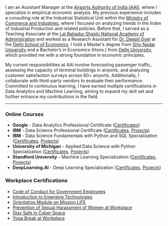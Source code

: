 I am an Assistant Manager at the <a href="https://www.aai.aero/"> Airports Authority of India (AAI)</a>, where I specialize in empirical economic analysis. My previous experience includes a consulting role at the Industrial Statistical Unit within the <a href="https://www.commerce.gov.in/"> Ministry of Commerce and Industries</a>, where I focused on analyzing trends in the Index of Industrial Production and related policies. Before that, I served as a Teaching Associate at the <a href="https://www.lbsnaa.gov.in/"> Lal Bahadur Shastri National Academy of Administration</a> and worked as a Research Assistant for <a href="https://sites.google.com/view/deepti-goel/home"> Dr. Deepti Goel</a> at the <a href="http://econdse.org/"> Delhi School of Economics</a>. I hold a Master’s degree from  <a href="https://snu.edu.in/"> Shiv Nadar University</a>  and a Bachelor’s in Economics (Hons.) from <a href="https://www.du.ac.in/"> Delhi University</a>, which provided me with a strong foundation in economic principles. 

My current responsibilities at AAI involve forecasting passenger traffic, assessing the capacity of terminal buildings in airports, and analyzing customer satisfaction surveys across 60+ airports. Additionally, I collaborate with third-party vendors to evaluate their performance. Committed to continuous learning, I have earned multiple certifications in Data Analytics and Machine Learning, aiming to expand my skill set and further enhance my contributions in the field.

---

### Online Courses
- <b>Google</b> - Data Analytics Professional Certificate (<a href="https://dutta-tanushree.github.io/pages/courses">Certificates</a>)
- <b>IBM</b> - Data Science Professional Certificate (<a href="https://dutta-tanushree.github.io/pages/courses">Certificates</a>, <a href="https://github.com/dutta-tanushree/IBM-Data-Science-Professional-Certificate">Projects</a>)
- <b>IBM</b> - Data Science Fundamentals with Python and SQL Specialization (<a href="https://dutta-tanushree.github.io/pages/courses">Certificates</a>, <a href="https://github.com/dutta-tanushree/IBM-Data-Science-Professional-Certificate">Projects</a>)
- <b>University of Michigan</b> - Applied Data Science with Python Specialization (<a href="https://dutta-tanushree.github.io/pages/courses">Certificates</a>, <a href="https://github.com/dutta-tanushree/Applied-Data-Science-with-Python-Specialization">Projects</a>)
- <b>Standford University</b> - Machine Learning Specialization (<a href="https://dutta-tanushree.github.io/pages/courses">Certificates</a>, <a href="https://github.com/dutta-tanushree/Machine-Learning-Specialization">Projects</a>)
- <b>DeepLearning.AI</b> - Deep Learning Specialization (<a href="https://dutta-tanushree.github.io/pages/courses">Certificates</a>, <a href="https://github.com/dutta-tanushree/Deep-Learning-Specialization">Projects</a>)


### Workplace Certifications
- <a href="https://drive.google.com/file/d/1zxTJqpxQg5-Yn3sDg0UQvS7gYPeFOD1K/view?usp=sharing">Code of Conduct for Government Employees</a>
- <a href="https://drive.google.com/file/d/1Fgo_f8pzrdIuxMZy5easfhigSSUsX696/view?usp=sharing">Introduction to Emerging Technologies</a>
- <a href="https://drive.google.com/file/d/1aAGHRdbmoPOQ2faOiAOoUz5lElA9B2DM/view?usp=sharing">Orientation Module on Mission LiFE</a>
- <a href="https://drive.google.com/file/d/1ply4qDQ8abmpir9e8MNQutLZi9Zmi657/view?usp=sharing">Prevention of Sexual Harassment of Women at Workplace</a>
- <a href="https://drive.google.com/file/d/1QB-0ykYqHEGkcRmXvtupS31UkoETpvae/view?usp=sharing">Stay Safe in Cyber Space</a>
- <a href="https://drive.google.com/file/d/1iDdcBVRfveIbNFEN5x6CYPkvO8QRDANL/view?usp=sharing">Yoga Break at Workplace</a>


<!-- Remove above link if you don't want to attibute -->
